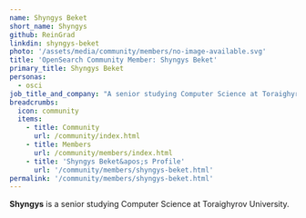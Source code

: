 ```yaml
---
name: Shyngys Beket
short_name: Shyngys
github: ReinGrad
linkdin: shyngys-beket
photo: '/assets/media/community/members/no-image-available.svg'
title: 'OpenSearch Community Member: Shyngys Beket'
primary_title: Shyngys Beket
personas:
  - osci
job_title_and_company: "A senior studying Computer Science at Toraighyrov University"
breadcrumbs:
  icon: community
  items:
    - title: Community
      url: /community/index.html
    - title: Members
      url: /community/members/index.html
    - title: 'Shyngys Beket&apos;s Profile'
      url: '/community/members/shyngys-beket.html'
permalink: '/community/members/shyngys-beket.html'
---
```


**Shyngys** is a senior studying Computer Science at Toraighyrov University.  
